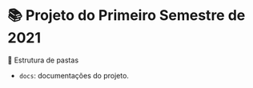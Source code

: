 # 📚 Projeto do Primeiro Semestre de 2021

📁 Estrutura de pastas

- `docs`: documentações do projeto.